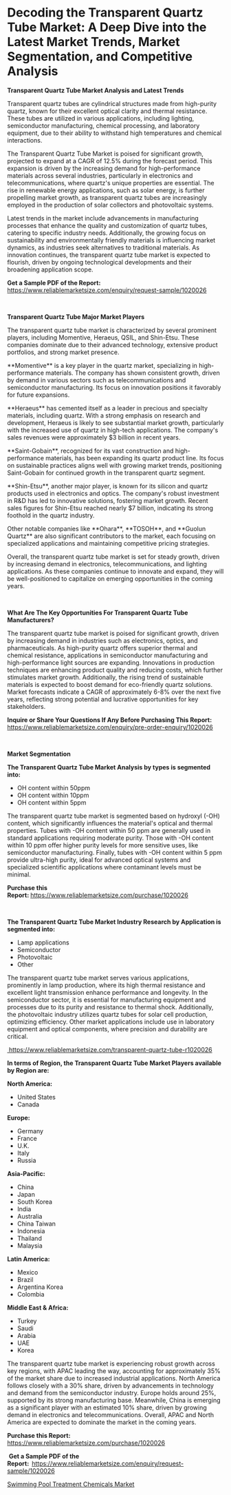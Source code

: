 <p><h1>Decoding the Transparent Quartz Tube Market: A Deep Dive into the Latest Market Trends, Market Segmentation, and Competitive Analysis</h1></p><p><strong>Transparent Quartz Tube Market Analysis and Latest Trends</strong></p>
<p><p>Transparent quartz tubes are cylindrical structures made from high-purity quartz, known for their excellent optical clarity and thermal resistance. These tubes are utilized in various applications, including lighting, semiconductor manufacturing, chemical processing, and laboratory equipment, due to their ability to withstand high temperatures and chemical interactions.</p><p>The Transparent Quartz Tube Market is poised for significant growth, projected to expand at a CAGR of 12.5% during the forecast period. This expansion is driven by the increasing demand for high-performance materials across several industries, particularly in electronics and telecommunications, where quartz's unique properties are essential. The rise in renewable energy applications, such as solar energy, is further propelling market growth, as transparent quartz tubes are increasingly employed in the production of solar collectors and photovoltaic systems.</p><p>Latest trends in the market include advancements in manufacturing processes that enhance the quality and customization of quartz tubes, catering to specific industry needs. Additionally, the growing focus on sustainability and environmentally friendly materials is influencing market dynamics, as industries seek alternatives to traditional materials. As innovation continues, the transparent quartz tube market is expected to flourish, driven by ongoing technological developments and their broadening application scope.</p></p>
<p><strong>Get a Sample PDF of the Report:&nbsp;</strong> <a href="https://www.reliablemarketsize.com/enquiry/request-sample/1020026?utm_campaign=2460&utm_medium=2&utm_source=Github&utm_content=ia&utm_term=02042025&utm_id=transparent-quartz-tube">https://www.reliablemarketsize.com/enquiry/request-sample/1020026</a></p>
<p>&nbsp;</p>
<p><strong>Transparent Quartz Tube Major Market Players</strong></p>
<p><p>The transparent quartz tube market is characterized by several prominent players, including Momentive, Heraeus, QSIL, and Shin-Etsu. These companies dominate due to their advanced technology, extensive product portfolios, and strong market presence.</p><p>**Momentive** is a key player in the quartz market, specializing in high-performance materials. The company has shown consistent growth, driven by demand in various sectors such as telecommunications and semiconductor manufacturing. Its focus on innovation positions it favorably for future expansions.</p><p>**Heraeus** has cemented itself as a leader in precious and specialty materials, including quartz. With a strong emphasis on research and development, Heraeus is likely to see substantial market growth, particularly with the increased use of quartz in high-tech applications. The company's sales revenues were approximately $3 billion in recent years.</p><p>**Saint-Gobain**, recognized for its vast construction and high-performance materials, has been expanding its quartz product line. Its focus on sustainable practices aligns well with growing market trends, positioning Saint-Gobain for continued growth in the transparent quartz segment.</p><p>**Shin-Etsu**, another major player, is known for its silicon and quartz products used in electronics and optics. The company's robust investment in R&D has led to innovative solutions, fostering market growth. Recent sales figures for Shin-Etsu reached nearly $7 billion, indicating its strong foothold in the quartz industry.</p><p>Other notable companies like **Ohara**, **TOSOH**, and **Guolun Quartz** are also significant contributors to the market, each focusing on specialized applications and maintaining competitive pricing strategies.</p><p>Overall, the transparent quartz tube market is set for steady growth, driven by increasing demand in electronics, telecommunications, and lighting applications. As these companies continue to innovate and expand, they will be well-positioned to capitalize on emerging opportunities in the coming years.</p></p>
<p>&nbsp;</p>
<p><strong>What Are The Key Opportunities For Transparent Quartz Tube Manufacturers?</strong></p>
<p><p>The transparent quartz tube market is poised for significant growth, driven by increasing demand in industries such as electronics, optics, and pharmaceuticals. As high-purity quartz offers superior thermal and chemical resistance, applications in semiconductor manufacturing and high-performance light sources are expanding. Innovations in production techniques are enhancing product quality and reducing costs, which further stimulates market growth. Additionally, the rising trend of sustainable materials is expected to boost demand for eco-friendly quartz solutions. Market forecasts indicate a CAGR of approximately 6-8% over the next five years, reflecting strong potential and lucrative opportunities for key stakeholders.</p></p>
<p><strong>Inquire or Share Your Questions If Any Before Purchasing This Report:</strong> <a href="https://www.reliablemarketsize.com/enquiry/pre-order-enquiry/1020026?utm_campaign=2460&utm_medium=2&utm_source=Github&utm_content=ia&utm_term=02042025&utm_id=transparent-quartz-tube">https://www.reliablemarketsize.com/enquiry/pre-order-enquiry/1020026</a></p>
<p>&nbsp;</p>
<p><strong>Market Segmentation</strong></p>
<p><strong>The Transparent Quartz Tube Market Analysis by types is segmented into:</strong></p>
<p><ul><li>OH content within 50ppm</li><li>OH content within 10ppm</li><li>OH content within 5ppm</li></ul></p>
<p><p>The transparent quartz tube market is segmented based on hydroxyl (-OH) content, which significantly influences the material's optical and thermal properties. Tubes with -OH content within 50 ppm are generally used in standard applications requiring moderate purity. Those with -OH content within 10 ppm offer higher purity levels for more sensitive uses, like semiconductor manufacturing. Finally, tubes with -OH content within 5 ppm provide ultra-high purity, ideal for advanced optical systems and specialized scientific applications where contaminant levels must be minimal.</p></p>
<p><strong>Purchase this Report:&nbsp;</strong><a href="https://www.reliablemarketsize.com/purchase/1020026?utm_campaign=2460&utm_medium=2&utm_source=Github&utm_content=ia&utm_term=02042025&utm_id=transparent-quartz-tube">https://www.reliablemarketsize.com/purchase/1020026</a></p>
<p>&nbsp;</p>
<p><strong>The Transparent Quartz Tube Market Industry Research by Application is segmented into:</strong></p>
<p><ul><li>Lamp applications</li><li>Semiconductor</li><li>Photovoltaic</li><li>Other</li></ul></p>
<p><p>The transparent quartz tube market serves various applications, prominently in lamp production, where its high thermal resistance and excellent light transmission enhance performance and longevity. In the semiconductor sector, it is essential for manufacturing equipment and processes due to its purity and resistance to thermal shock. Additionally, the photovoltaic industry utilizes quartz tubes for solar cell production, optimizing efficiency. Other market applications include use in laboratory equipment and optical components, where precision and durability are critical.</p></p>
<p><a href="https://www.reliablemarketsize.com/transparent-quartz-tube-r1020026?utm_campaign=2460&utm_medium=2&utm_source=Github&utm_content=ia&utm_term=02042025&utm_id=transparent-quartz-tube">&nbsp;https://www.reliablemarketsize.com/transparent-quartz-tube-r1020026</a></p>
<p><strong>In terms of Region, the Transparent Quartz Tube Market Players available by Region are:</strong></p>
<p>
    <p> <strong> North America: </strong>
        <ul>
            <li>United States</li>
            <li>Canada</li>
        </ul>
        </p> 
    <p> <strong> Europe: </strong>
        <ul>
            <li>Germany</li>
            <li>France</li>
            <li>U.K.</li>
            <li>Italy</li>
            <li>Russia</li>
        </ul>
        </p> 
    <p> <strong> Asia-Pacific: </strong>
        <ul>
            <li>China</li>
            <li>Japan</li>
            <li>South Korea</li>
            <li>India</li>
            <li>Australia</li>
            <li>China Taiwan</li>
            <li>Indonesia</li>
            <li>Thailand</li>
            <li>Malaysia</li>
        </ul>
        </p> 
    <p> <strong> Latin America: </strong>
        <ul>
            <li>Mexico</li>
            <li>Brazil</li>
            <li>Argentina Korea</li>
            <li>Colombia</li>
        </ul>
        </p> 
    <p> <strong> Middle East & Africa: </strong>
        <ul>
            <li>Turkey</li>
            <li>Saudi</li>
            <li>Arabia</li>
            <li>UAE</li>
            <li>Korea</li>
        </ul>
    </p>
    </p>
<p><p>The transparent quartz tube market is experiencing robust growth across key regions, with APAC leading the way, accounting for approximately 35% of the market share due to increased industrial applications. North America follows closely with a 30% share, driven by advancements in technology and demand from the semiconductor industry. Europe holds around 25%, supported by its strong manufacturing base. Meanwhile, China is emerging as a significant player with an estimated 10% share, driven by growing demand in electronics and telecommunications. Overall, APAC and North America are expected to dominate the market in the coming years.</p></p>
<p><strong>Purchase this Report: </strong><a href="https://www.reliablemarketsize.com/purchase/1020026?utm_campaign=2460&utm_medium=2&utm_source=Github&utm_content=ia&utm_term=02042025&utm_id=transparent-quartz-tube">https://www.reliablemarketsize.com/purchase/1020026</a></p>
<p>&nbsp;<strong>Get a Sample PDF of the Report:&nbsp;&nbsp;</strong><a href="https://www.reliablemarketsize.com/enquiry/request-sample/1020026?utm_campaign=2460&utm_medium=2&utm_source=Github&utm_content=ia&utm_term=02042025&utm_id=transparent-quartz-tube">https://www.reliablemarketsize.com/enquiry/request-sample/1020026</a></p>
<p><strong></strong></p>
<p><p><a href="https://github.com/abbislposival/Market-Research-Report-List-2/blob/main/swimming-pool-treatment-chemicals-market.md?utm_campaign=2460&utm_medium=2&utm_source=Github&utm_content=ia&utm_term=02042025&utm_id=transparent-quartz-tube">Swimming Pool Treatment Chemicals Market</a></p></p>